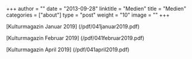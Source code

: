 
+++
author = ""
date = "2013-09-28"
linktitle = "Medien"
title = "Medien"
categories = ["about"]
type = "post"
weight = "10"
image = ""
+++




[Kulturmagazin Januar 2019] (/pdf/041januar2019.pdf)

[Kulturmagazin Februar 2019] (/pdf/041februar2019.pdf)

[Kulturmagazin April 2019] (/pdf/041april2019.pdf)






